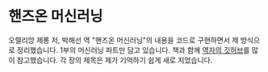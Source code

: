 # 핸즈온 머신러닝
오렐리앙 제롱 저, 박해선 역 "핸즈온 머신러닝"의 내용을 코드로 구현하면서 제 방식으로 정리했습니다. 1부의 머신러닝 파트만 담고 있습니다. 
책과 함께 <a href="https://github.com/rickiepark/handson-ml">역자의 깃허브<a/>를 많이 참고했습니다. 각 장의 제목은 제가 기억하기 쉽게 새로 지었습니다.
